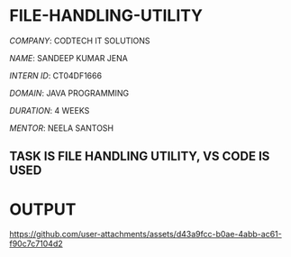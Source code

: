 # FILE-HANDLING-UTILITY

*COMPANY*: CODTECH IT SOLUTIONS

*NAME*: SANDEEP KUMAR JENA

*INTERN ID*: CT04DF1666

*DOMAIN*: JAVA PROGRAMMING

*DURATION*: 4 WEEKS

*MENTOR*: NEELA SANTOSH

## TASK IS FILE HANDLING UTILITY, VS CODE IS USED

# OUTPUT

https://github.com/user-attachments/assets/d43a9fcc-b0ae-4abb-ac61-f90c7c7104d2

